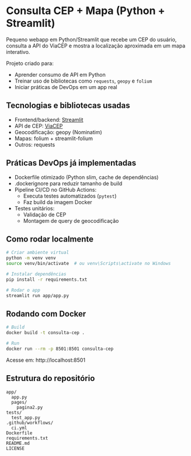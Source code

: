 # Consulta CEP + Mapa (Python + Streamlit)

Pequeno webapp em Python/Streamlit que recebe um CEP do usuário, consulta a API do ViaCEP e mostra a localização aproximada em um mapa interativo.

Projeto criado para:
- Aprender consumo de API em Python
- Treinar uso de bibliotecas como `requests`, `geopy` e `folium`
- Iniciar práticas de DevOps em um app real

## Tecnologias e bibliotecas usadas
- Frontend/backend: [Streamlit](https://streamlit.io/)
- API de CEP: [ViaCEP](https://viacep.com.br)
- Geocodificação: geopy (Nominatim)
- Mapas: folium + streamlit-folium
- Outros: requests

## Práticas DevOps já implementadas
- Dockerfile otimizado (Python slim, cache de dependências)
- .dockerignore para reduzir tamanho de build
- Pipeline CI/CD no GitHub Actions:
  - Executa testes automatizados (`pytest`)
  - Faz build da imagem Docker
- Testes unitários:
  - Validação de CEP
  - Montagem de query de geocodificação

## Como rodar localmente
```bash
# Criar ambiente virtual
python -m venv venv
source venv/bin/activate  # ou venv\Scripts\activate no Windows

# Instalar dependências
pip install -r requirements.txt

# Rodar o app
streamlit run app/app.py
```

## Rodando com Docker
```bash
# Build
docker build -t consulta-cep .

# Run
docker run --rm -p 8501:8501 consulta-cep
```
Acesse em: http://localhost:8501

## Estrutura do repositório
```
app/
  app.py
  pages/
    pagina2.py
tests/
  test_app.py
.github/workflows/
  ci.yml
Dockerfile
requirements.txt
README.md
LICENSE
```
